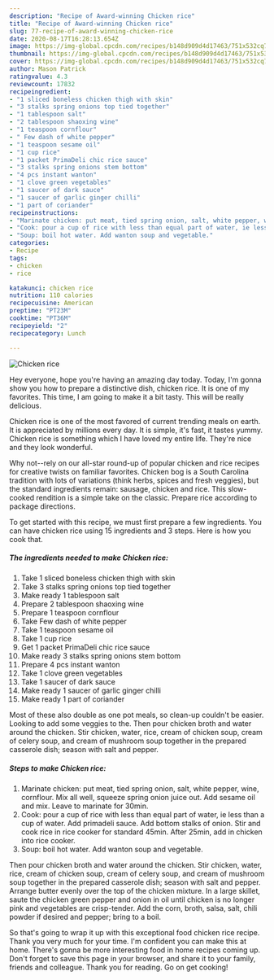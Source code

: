 ```yaml
---
description: "Recipe of Award-winning Chicken rice"
title: "Recipe of Award-winning Chicken rice"
slug: 77-recipe-of-award-winning-chicken-rice
date: 2020-08-17T16:28:13.654Z
image: https://img-global.cpcdn.com/recipes/b148d909d4d17463/751x532cq70/chicken-rice-recipe-main-photo.jpg
thumbnail: https://img-global.cpcdn.com/recipes/b148d909d4d17463/751x532cq70/chicken-rice-recipe-main-photo.jpg
cover: https://img-global.cpcdn.com/recipes/b148d909d4d17463/751x532cq70/chicken-rice-recipe-main-photo.jpg
author: Mason Patrick
ratingvalue: 4.3
reviewcount: 17832
recipeingredient:
- "1 sliced boneless chicken thigh with skin"
- "3 stalks spring onions top tied together"
- "1 tablespoon salt"
- "2 tablespoon shaoxing wine"
- "1 teaspoon cornflour"
- " Few dash of white pepper"
- "1 teaspoon sesame oil"
- "1 cup rice"
- "1 packet PrimaDeli chic rice sauce"
- "3 stalks spring onions stem bottom"
- "4 pcs instant wanton"
- "1 clove green vegetables"
- "1 saucer of dark sauce"
- "1 saucer of garlic ginger chilli"
- "1 part of coriander"
recipeinstructions:
- "Marinate chicken: put meat, tied spring onion, salt, white pepper, wine, cornflour. Mix all well, squeeze spring onion juice out. Add sesame oil and mix. Leave to marinate for 30min."
- "Cook: pour a cup of rice with less than equal part of water, ie less than a cup of water. Add primadeli sauce. Add bottom stalks of onion. Stir and cook rice in rice cooker for standard 45min. After 25min, add in chicken into rice cooker."
- "Soup: boil hot water. Add wanton soup and vegetable."
categories:
- Recipe
tags:
- chicken
- rice

katakunci: chicken rice 
nutrition: 110 calories
recipecuisine: American
preptime: "PT23M"
cooktime: "PT36M"
recipeyield: "2"
recipecategory: Lunch

---
```



![Chicken rice](https://img-global.cpcdn.com/recipes/b148d909d4d17463/751x532cq70/chicken-rice-recipe-main-photo.jpg)

Hey everyone, hope you're having an amazing day today. Today, I'm gonna show you how to prepare a distinctive dish, chicken rice. It is one of my favorites. This time, I am going to make it a bit tasty. This will be really delicious.

Chicken rice is one of the most favored of current trending meals on earth. It is appreciated by millions every day. It is simple, it's fast, it tastes yummy. Chicken rice is something which I have loved my entire life. They're nice and they look wonderful.

Why not--rely on our all-star round-up of popular chicken and rice recipes for creative twists on familiar favorites. Chicken bog is a South Carolina tradition with lots of variations (think herbs, spices and fresh veggies), but the standard ingredients remain: sausage, chicken and rice. This slow-cooked rendition is a simple take on the classic. Prepare rice according to package directions.


To get started with this recipe, we must first prepare a few ingredients. You can have chicken rice using 15 ingredients and 3 steps. Here is how you cook that.

<!--inarticleads1-->

##### The ingredients needed to make Chicken rice:

1. Take 1 sliced boneless chicken thigh with skin
1. Take 3 stalks spring onions top tied together
1. Make ready 1 tablespoon salt
1. Prepare 2 tablespoon shaoxing wine
1. Prepare 1 teaspoon cornflour
1. Take  Few dash of white pepper
1. Take 1 teaspoon sesame oil
1. Take 1 cup rice
1. Get 1 packet PrimaDeli chic rice sauce
1. Make ready 3 stalks spring onions stem bottom
1. Prepare 4 pcs instant wanton
1. Take 1 clove green vegetables
1. Take 1 saucer of dark sauce
1. Make ready 1 saucer of garlic ginger chilli
1. Make ready 1 part of coriander


Most of these also double as one pot meals, so clean-up couldn&#39;t be easier. Looking to add some veggies to the. Then pour chicken broth and water around the chicken. Stir chicken, water, rice, cream of chicken soup, cream of celery soup, and cream of mushroom soup together in the prepared casserole dish; season with salt and pepper. 

<!--inarticleads2-->

##### Steps to make Chicken rice:

1. Marinate chicken: put meat, tied spring onion, salt, white pepper, wine, cornflour. Mix all well, squeeze spring onion juice out. Add sesame oil and mix. Leave to marinate for 30min.
1. Cook: pour a cup of rice with less than equal part of water, ie less than a cup of water. Add primadeli sauce. Add bottom stalks of onion. Stir and cook rice in rice cooker for standard 45min. After 25min, add in chicken into rice cooker.
1. Soup: boil hot water. Add wanton soup and vegetable.


Then pour chicken broth and water around the chicken. Stir chicken, water, rice, cream of chicken soup, cream of celery soup, and cream of mushroom soup together in the prepared casserole dish; season with salt and pepper. Arrange butter evenly over the top of the chicken mixture. In a large skillet, saute the chicken green pepper and onion in oil until chicken is no longer pink and vegetables are crisp-tender. Add the corn, broth, salsa, salt, chili powder if desired and pepper; bring to a boil. 

So that's going to wrap it up with this exceptional food chicken rice recipe. Thank you very much for your time. I'm confident you can make this at home. There's gonna be more interesting food in home recipes coming up. Don't forget to save this page in your browser, and share it to your family, friends and colleague. Thank you for reading. Go on get cooking!
